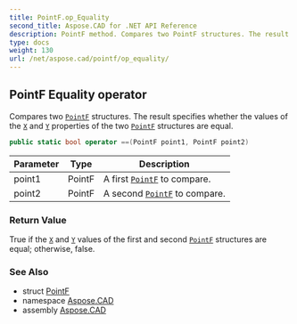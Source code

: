 ```yaml
---
title: PointF.op_Equality
second_title: Aspose.CAD for .NET API Reference
description: PointF method. Compares two PointF structures. The result specifies whether the values of the X and Y properties of the two PointF structures are equal
type: docs
weight: 130
url: /net/aspose.cad/pointf/op_equality/
---
```

## PointF Equality operator

Compares two [`PointF`](../) structures. The result specifies whether the values of the [`X`](../x/) and [`Y`](../y/) properties of the two [`PointF`](../) structures are equal.

```csharp
public static bool operator ==(PointF point1, PointF point2)
```

| Parameter | Type | Description |
| --- | --- | --- |
| point1 | PointF | A first [`PointF`](../) to compare. |
| point2 | PointF | A second [`PointF`](../) to compare. |

### Return Value

True if the [`X`](../x/) and [`Y`](../y/) values of the first and second [`PointF`](../) structures are equal; otherwise, false.

### See Also

* struct [PointF](../)
* namespace [Aspose.CAD](../../pointf/)
* assembly [Aspose.CAD](../../../)


